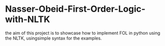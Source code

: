 # Nasser-Obeid-First-Order-Logic-with-NLTK
the aim of this project is to showcase how to implement FOL in python using the NLTK, usingsimple syntax for the examples.

